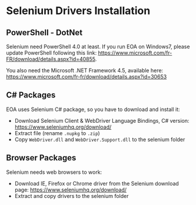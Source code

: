 # Selenium Drivers Installation

## PowerShell - DotNet

Selenium need PowerShell 4.0 at least. If you run EOA on Windows7, please update PowerShell following this link: https://www.microsoft.com/fr-FR/download/details.aspx?id=40855.

You also need the Microsoft .NET Framework 4.5, available here: https://www.microsoft.com/fr-fr/download/details.aspx?id=30653

## C# Packages

EOA uses Selenium C# package, so you have to download and install it:
- Download Selenium Client & WebDriver Language Bindings, C# version: https://www.seleniumhq.org/download/
- Extract file (rename `.nupkg` to `.zip`)
- Copy `WebDriver.dll` and  `WebDriver.Support.dll` to the selenium folder

## Browser Packages

Selenium needs web browsers to work:
- Download IE, Firefox or Chrome driver from the Selenium download page: https://www.seleniumhq.org/download/
- Extract and copy drivers to the selenium folder
